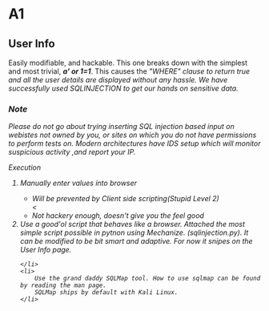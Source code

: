 # A1
<h2>User Info</h2>

<p>Easily modifiable, and hackable.
This one breaks down with the simplest and most trivial, <i><b>a' or 1=1</b></i>.
This causes the <i>"WHERE"<i> clause to return true and all the user details are displayed without any hassle. We have successfully used SQLINJECTION to get our hands on sensitive data.
</p>

<p>
	<h3>Note</h3>
	Please do not go about trying inserting SQL injection based input on webistes not owned by you, or sites on which you do not have permissions to perform tests on. Modern architectures have IDS setup which will monitor suspicious activity ,and report your IP. 
</p>

<p>Execution</p>
<ol>
	<li>Manually enter values into browser</li>
	<ul>
		<li>Will be prevented by Client side scripting(Stupid Level 2)</li>
		<<li>Not hackery enough, doesn't give you the feel good</li>
	</ul>
	<li>
		Use a good'ol script that behaves like a browser. Attached the most simple script possible in pytnon
		using Mechanize. (sqlinjection.py). It can be modified to be bit smart and adaptive. For now it snipes on the User Info page.

	</li>
	<li>
		Use the grand daddy SQLMap tool. How to use sqlmap can be found by reading the man page.
		SQLMap ships by default with Kali Linux.	
	</li>
</ol>
